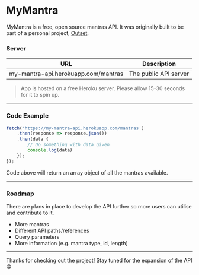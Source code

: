 # MyMantra

MyMantra is a free, open source mantras API. It was originally built to be part of a personal project, [Outset](https://outset-website.vercel.app/).

### Server

| URL                                 | Description           |
| ----------------------------------- | --------------------- |
| my-mantra-api.herokuapp.com/mantras | The public API server |

> App is hosted on a free Heroku server. Please allow 15-30 seconds for it to spin up.

---

### Code Example

```javascript
fetch('https://my-mantra-api.herokuapp.com/mantras')
	.then(response => response.json())
	.then(data {
        // Do something with data given
        console.log(data)
	});
});
```

Code above will return an array object of all the mantras available.

---

### Roadmap

There are plans in place to develop the API further so more users can utilise and contribute to it.

- More mantras
- Different API paths/references
- Query parameters
- More information (e.g. mantra type, id, length)

---

Thanks for checking out the project! Stay tuned for the expansion of the API 😁
